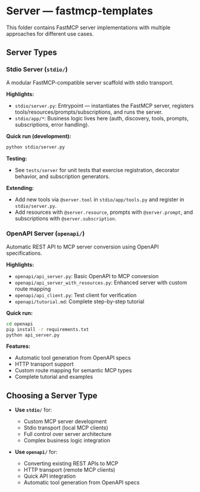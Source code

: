 # Server — fastmcp-templates

This folder contains FastMCP server implementations with multiple approaches for different use cases.

## Server Types

### Stdio Server (`stdio/`)
A modular FastMCP-compatible server scaffold with stdio transport.

**Highlights:**
- `stdio/server.py`: Entrypoint — instantiates the FastMCP server, registers tools/resources/prompts/subscriptions, and runs the server.
- `stdio/app/*`: Business logic lives here (auth, discovery, tools, prompts, subscriptions, error handling).

**Quick run (development):**
```sh
python stdio/server.py
```

**Testing:**
- See `tests/server` for unit tests that exercise registration, decorator behavior, and subscription generators.

**Extending:**
- Add new tools via `@server.tool` in `stdio/app/tools.py` and register in `stdio/server.py`.
- Add resources with `@server.resource`, prompts with `@server.prompt`, and subscriptions with `@server.subscription`.

### OpenAPI Server (`openapi/`)
Automatic REST API to MCP server conversion using OpenAPI specifications.

**Highlights:**
- `openapi/api_server.py`: Basic OpenAPI to MCP conversion
- `openapi/api_server_with_resources.py`: Enhanced server with custom route mapping
- `openapi/api_client.py`: Test client for verification
- `openapi/tutorial.md`: Complete step-by-step tutorial

**Quick run:**
```sh
cd openapi
pip install -r requirements.txt
python api_server.py
```

**Features:**
- Automatic tool generation from OpenAPI specs
- HTTP transport support
- Custom route mapping for semantic MCP types
- Complete tutorial and examples

## Choosing a Server Type

- **Use `stdio/`** for:
  - Custom MCP server development
  - Stdio transport (local MCP clients)
  - Full control over server architecture
  - Complex business logic integration

- **Use `openapi/`** for:
  - Converting existing REST APIs to MCP
  - HTTP transport (remote MCP clients)
  - Quick API integration
  - Automatic tool generation from OpenAPI specs
